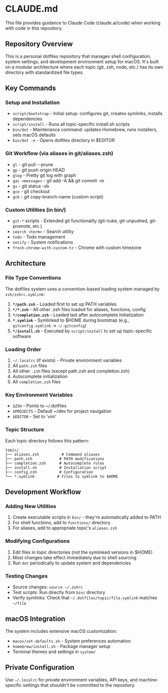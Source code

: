 # CLAUDE.md

This file provides guidance to Claude Code (claude.ai/code) when working with code in this repository.

## Repository Overview

This is a personal dotfiles repository that manages shell configuration, system settings, and development environment setup for macOS. It's built on a modular architecture where each topic (git, zsh, node, etc.) has its own directory with standardized file types.

## Key Commands

### Setup and Installation
- `script/bootstrap` - Initial setup: configures git, creates symlinks, installs dependencies
- `script/install` - Runs all topic-specific install.sh scripts
- `bin/dot` - Maintenance command: updates Homebrew, runs installers, sets macOS defaults
- `bin/dot -e` - Opens dotfiles directory in $EDITOR

### Git Workflow (via aliases in git/aliases.zsh)
- `gl` - git pull --prune
- `gp` - git push origin HEAD  
- `glog` - Pretty git log with graph
- `gac <message>` - git add -A && git commit -m
- `gs` - git status -sb
- `gco` - git checkout
- `gcb` - git copy-branch-name (custom script)

### Custom Utilities (in bin/)
- `git-*` scripts - Extended git functionality (git-nuke, git-unpushed, git-promote, etc.)
- `search <term>` - Search utility
- `todo` - Todo management
- `notify` - System notifications
- `fresh-chrome-with-custom-tz` - Chrome with custom timezone

## Architecture

### File Type Conventions
The dotfiles system uses a convention-based loading system managed by `zsh/zshrc.symlink`:

1. **`*/path.zsh`** - Loaded first to set up PATH variables
2. **`*/*.zsh`** - All other .zsh files loaded for aliases, functions, config
3. **`*/completion.zsh`** - Loaded last after autocomplete initialization
4. **`*.symlink`** - Symlinked to $HOME during bootstrap (e.g., `gitconfig.symlink` → `~/.gitconfig`)
5. **`*/install.sh`** - Executed by `script/install` to set up topic-specific software

### Loading Order
1. `~/.localrc` (if exists) - Private environment variables
2. All `path.zsh` files
3. All other `.zsh` files (except path.zsh and completion.zsh)
4. Autocomplete initialization
5. All `completion.zsh` files

### Key Environment Variables
- `$ZSH` - Points to ~/.dotfiles
- `$PROJECTS` - Default ~/dev for project navigation
- `$EDITOR` - Set to 'vim'

### Topic Structure
Each topic directory follows this pattern:
```
topic/
├── aliases.zsh          # Command aliases
├── path.zsh            # PATH modifications  
├── completion.zsh      # Autocomplete rules
├── install.sh          # Installation script
├── config.zsh          # Configuration
└── *.symlink          # Files to symlink to $HOME
```

## Development Workflow

### Adding New Utilities
1. Create executable scripts in `bin/` - they're automatically added to PATH
2. For shell functions, add to `functions/` directory
3. For aliases, add to appropriate topic's `aliases.zsh`

### Modifying Configurations
1. Edit files in topic directories (not the symlinked versions in $HOME)
2. Most changes take effect immediately due to shell sourcing
3. Run `dot` periodically to update system and dependencies

### Testing Changes
- Source changes: `source ~/.zshrc` 
- Test scripts: Run directly from `bin/` directory
- Verify symlinks: Check that `~/.dotfiles/topic/file.symlink` matches `~/file`

## macOS Integration

The system includes extensive macOS customization:
- `macos/set-defaults.sh` - System preferences automation
- `homebrew/install.sh` - Package manager setup
- Terminal themes and settings in `system/`

## Private Configuration

Use `~/.localrc` for private environment variables, API keys, and machine-specific settings that shouldn't be committed to the repository.